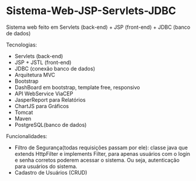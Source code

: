 # Sistema-Web-JSP-Servlets-JDBC
Sistema web feito em Servlets (back-end) + JSP (front-end) + JDBC (banco de dados)

Tecnologias:

* Servlets (back-end)
* JSP + JSTL (front-end)
* JDBC (conexão banco de dados)
* Arquitetura MVC
* Bootstrap
* DashBoard em bootstrap, template free, responsivo
* API WebService ViaCEP
* JasperReport para Relatórios
* ChartJS para Gráficos
* Tomcat
* Maven
* PostgreSQL(banco de dados)

Funcionalidades:

* Filtro de Segurança(todas requisições passam por ele): classe java que extends HttpFilter e implements Filter, para apenas usuários com o login e senha corretos poderem acessar o sistema. Ou seja, autenticação para usuários do sistema.
* Cadastro de Usuários (CRUD)
